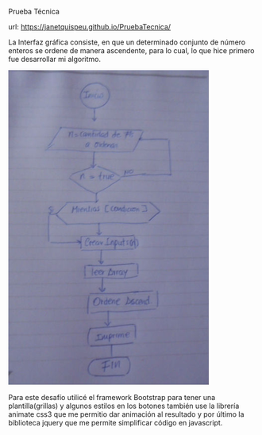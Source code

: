 Prueba Técnica

url: https://janetquispeu.github.io/PruebaTecnica/

La Interfaz gráfica consiste, en que un determinado conjunto de número enteros se ordene de manera ascendente, para lo cual, lo que hice primero fue desarrollar mi algoritmo.

![image](pseudocodigo.jpg)

Para este desafío utilicé el framework Bootstrap para tener una plantilla(grillas) y algunos estilos en los botones también use la librería animate css3 que me permitio dar animación al resultado y por último la biblioteca jquery que  me permite simplificar código en javascript.


